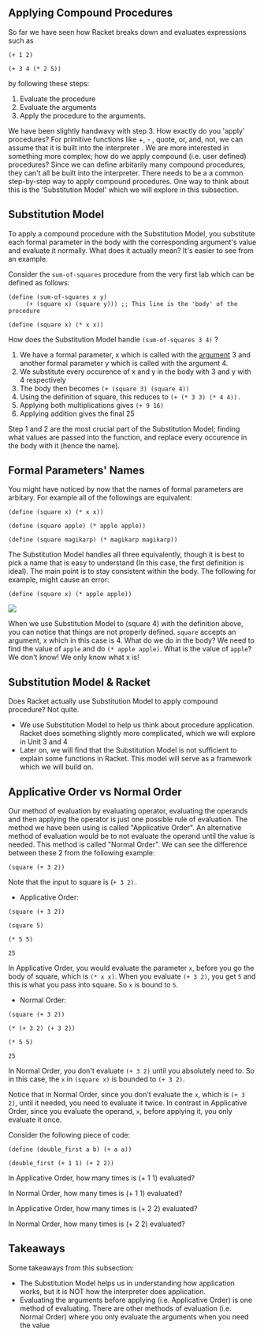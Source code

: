 ##  Applying Compound Procedures

So far we have seen how Racket breaks down and evaluates expressions such as

`(+ 1 2)`

`(+ 3 4 (* 2 5))`

by following these steps:

  1. Evaluate the procedure
  2. Evaluate the arguments
  3. Apply the procedure to the arguments.

We have been slightly handwavy with step 3. How exactly do you 'apply'
procedures? For primitive functions like  +, - , quote, or, and, not, we can
assume that it is built into the interpreter . We are more interested in
something more complex; how do we apply compound (i.e. user defined) procedures? Since we 
can define arbitarily many compound procedures, they can't all be built into the
interpreter. There needs to be a a common step-by-step way to apply compound
procedures. One way to think about this is the 'Substitution Model' which we
will explore in this subsection.

##  Substitution Model

To apply a compound procedure with the Substitution Model, you substitute each
formal parameter in the body with the corresponding argument's value and evaluate it
normally. What does it actually mean? It's easier to see from an example.

Consider the `sum-of-squares` procedure from the very first lab which can be
defined as follows:


<pre><code>(define (sum-of-squares x y)  
     (+ (square x) (square y))) ;; This line is the 'body' of the procedure
</code></pre>

`(define (square x) (* x x))`

How does the Substitution Model handle `(sum-of-squares 3 4)` ?

  1. We have a formal parameter, x which is called with the [ argument](https://edge.edx.org/courses/uc-berkeley/cs61as-1x/SICP/wiki/cs61as-1x/argument/) 3 and another formal parameter y which is called with the argument 4.
  2. We substitute every occurence of x and y in the body with 3 and y with 4 respectively
  3. The body then becomes `(+ (square 3) (square 4))`
  4. Using the definition of square, this reduces to `(+ (* 3 3) (* 4 4)). `
  5. Applying both multiplications gives `(+ 9 16)`
  6. Applying addition gives the final 25

Step 1 and 2 are the most crucial part of the Substitution Model; finding what
values are passed into the function, and replace every occurence in the body
with it (hence the name).

## Formal Parameters' Names

You might have noticed by now that the names of formal parameters are
arbitary. For example all of the followings are equivalent:

`(define (square x) (* x x))`

`(define (square apple) (* apple apple))`

`(define (square magikarp) (* magikarp magikarp))`

The Substitution Model handles all three equivalently, though it is best to
pick a name that is easy to understand (In this case, the first definition is
ideal). The main point is to stay consistent within the body.  The following
for example, might cause an error:

`(define (square x) (* apple apple))`

![](http://foundersgrp.files.wordpress.com/2011/01/apple-cube.jpg)

When we use Substitution Model to (square 4) with the definition above, you
can notice that things are not properly defined. `square` accepts an argument,
x which in this case is 4. What do we do in the body? We need to find the
value of `apple` and do `(* apple apple)`. What is the value of `apple`? We
don't know! We only know what x is!

## Substitution Model & Racket

Does Racket actually use Substitution Model to apply compound procedure? Not
quite.

  * We use Substitution Model to help us think about procedure application. Racket does something slightly more complicated, which we will explore in Unit 3 and 4
  * Later on, we will find that the Substitution Model is not sufficient to explain some functions in Racket. This model will serve as a framework which we will build on.

## Applicative Order vs Normal Order

Our method of evaluation by evaluating operator, evaluating the operands and then
applying the operator is just one possible rule of evaluation. The method we have been 
using is called "Applicative Order".  An alternative method of evaluation would be to
not evaluate the operand until the value is needed. This method is called
"Normal Order".  We can see the difference between these 2 from the following
example:

`(square (+ 3 2))`

Note that the input to square is (`+ 3 2). `

  * Applicative Order:

`(square (+ 3 2))`

`(square 5)  `

`(* 5 5)  `

`25`

In Applicative Order, you would evaluate the parameter `x`, before you go the
body of square, which is `(* x x)`. When you evaluate `(+ 3 2)`, you get `5` and
this is what you pass into square. So `x` is bound to `5`.

  * Normal Order:

`(square (+ 3 2))`

`(* (+ 3 2) (+ 3 2))`

`(* 5 5)`

`25`

In Normal Order, you don't evaluate `(+ 3 2)` until you absolutely need to. So in this case, the `x` in `(square x)` is bounded to `(+ 3 2)`.

Notice that in Normal Order, since you don't evaluate the `x`, which is `(+ 3 2)`, until it needed, you need to evaluate it twice. In contrast in Applicative Order, since you evaluate the operand, `x`, before applying it, you only evaluate it once.

Consider the following piece of code:

<pre><code>(define (double_first a b) (+ a a))

(double_first (+ 1 1) (+ 2 2)) </code></pre>

 <div class="mc">
In Applicative Order, how many times is (+ 1 1) evaluated?

<ans text="0" explanation="Try again!"></ans>
<ans text="1" explanation="Nice!" correct></ans>
<ans text="2" explanation="Try again!" ></ans>
<ans text="3" explanation="Try again!"></ans>
</div>

<div class="mc">
In Normal Order, how many times is (+ 1 1) evaluated?

<ans text="0" explanation="Try again!"></ans>
<ans text="1" explanation="Try again!" ></ans>
<ans text="2" explanation="Nice!" correct></ans>
<ans text="3" explanation="Try again!"></ans>
</div>

<div class="mc">
In Applicative Order, how many times is (+ 2 2) evaluated?

<ans text="0" explanation="Try again!"></ans>
<ans text="1" explanation="Nice!" correct></ans>
<ans text="2" explanation="Try again!" ></ans>
<ans text="3" explanation="Try again!"></ans>
</div>

<div class="mc">
In Normal Order, how many times is (+ 2 2) evaluated?

<ans text="0" explanation="Nice!" correct></ans>
<ans text="1" explanation="Try again!" ></ans>
<ans text="2" explanation="Try again!" ></ans>
<ans text="3" explanation="Try again!"></ans>
</div>



## Takeaways

Some takeaways from this subsection:

  * The Substitution Model helps us in understanding how application works, but it is NOT how the interpreter does application.
  * Evaluating the arguments before applying (i.e. Applicative Order) is one method of evaluating. There are other methods of evaluation (i.e. Normal Order) where you only evaluate the arguments when you need the value


